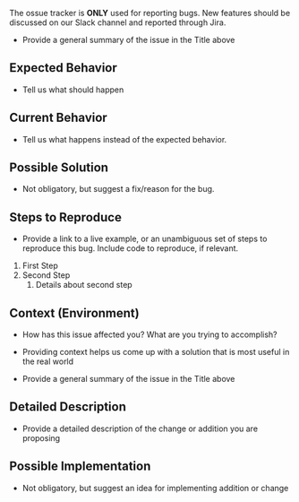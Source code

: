 The ossue tracker is **ONLY** used for reporting bugs. New features should be discussed on our Slack channel and reported through Jira.

- Provide a general summary of the issue in the Title above

## Expected Behavior

- Tell us what should happen

## Current Behavior

- Tell us what happens instead of the expected behavior.

## Possible Solution

- Not obligatory, but suggest a fix/reason for the bug.

## Steps to Reproduce

- Provide a link to a live example, or an unambiguous set of steps to reproduce this bug. Include code to reproduce, if relevant.

1. First Step
2. Second Step
   1. Details about second step

## Context (Environment)

- How has this issue affected you? What are you trying to accomplish?
- Providing context helps us come up with a solution that is most useful in the real world

- Provide a general summary of the issue in the Title above

## Detailed Description

- Provide a detailed description of the change or addition you are proposing

## Possible Implementation

- Not obligatory, but suggest an idea for implementing addition or change

